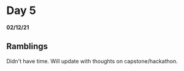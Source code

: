 # Day 5
__02/12/21__

## Ramblings

Didn't have time. Will update with thoughts on capstone/hackathon.
